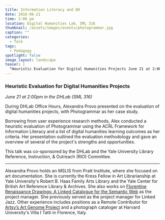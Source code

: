 ```yaml
---
title: Information Literacy and DH
date: 2016-06-21
time: 2:00 pm 
location: Digital Humanities Lab, SML 316
thumbnail: /assets/images/events/photogrammar.jpg
caption: ""
categories: 
  - Talk
tags:
  - Pedagogy
spotlight: false 
image_layout: landscape
teaser: |
  "Heuristic Evaluation for Digital Humanities Projects June 21 at 2:00pm in the DHLab (SML 316) During DHLab Office Hours, Alexandra Provo presented on the evaluation of digital humanities projects,..."
---
```


### Heuristic Evaluation for Digital Humanities Projects
*June 21 at 2:00pm in the DHLab (SML 316)*
   
During DHLab Office Hours, Alexandra Provo presented on the evaluation of digital humanities projects, with Photogrammar as her case study.
         
Borrowing from user experience research methods, Alex conducted a heuristic evaluation of Photogrammar using the ACRL Framework for Information Literacy and a list of digital humanities learning outcomes as her criteria. Her presentation outlined the evaluation methodology and gave an overview of several of the project's strengths and opportunities.

This talk was co-sponsored by the DHLab and the Yale University Library Reference, Instruction, &amp; Outreach (RIO) Committee.
        
---
        
Alexandra Provo holds an MSLIS from Pratt Institute, where she focused on art documentation. She is currently the Kress Fellow in Art Librarianship at Yale University's Robert B. Haas Family Arts Library and the Yale Center for British Art Reference Library &amp; Archives. She also works on [Florentine Renaissance Drawings: A Linked Catalogue for the Semantic Web](http://itatti.harvard.edu/news/kress-foundation-gives-major-grant-%E2%80%9Cflorentine-renaissance-drawings%E2%80%9D-digital-project) as the project manager. She previously served as the project manager for Linked Jazz. Other experience includes positions as a Remote Contributor for [Artsy’s Art Genome Project](https://www.artsy.net/categories) and a photograph cataloger at Harvard University's Villa I Tatti in Florence, Italy.